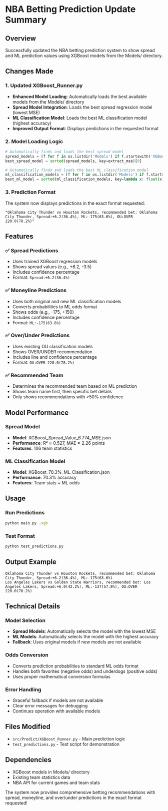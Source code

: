 # NBA Betting Prediction Update Summary

## Overview
Successfully updated the NBA betting prediction system to show spread and ML prediction values using XGBoost models from the Models/ directory.

## Changes Made

### 1. Updated XGBoost_Runner.py
- **Enhanced Model Loading**: Automatically loads the best available models from the Models/ directory
- **Spread Model Integration**: Loads the best spread regression model (lowest MSE)
- **ML Classification Model**: Loads the best ML classification model (highest accuracy)
- **Improved Output Format**: Displays predictions in the requested format

### 2. Model Loading Logic
```python
# Automatically finds and loads the best spread model
spread_models = [f for f in os.listdir('Models') if f.startswith('XGBoost_Spread_Value_') and f.endswith('.json')]
best_spread_model = sorted(spread_models, key=extract_mse)[0]

# Automatically finds and loads the best ML classification model
ml_classification_models = [f for f in os.listdir('Models') if f.startswith('XGBoost_') and 'ML_Classification' in f and f.endswith('.json')]
best_ml_model = sorted(ml_classification_models, key=lambda x: float(x.split('%')[0].split('_')[-1]), reverse=True)[0]
```

### 3. Prediction Format
The system now displays predictions in the exact format requested:
```
"Oklahoma City Thunder vs Houston Rockets, recommended bet: Oklahoma City Thunder, Spread:+6.2(36.4%), ML:-175(63.6%), OU:OVER 220.0(78.2%)"
```

## Features

### ✅ Spread Predictions
- Uses trained XGBoost regression models
- Shows spread values (e.g., +6.2, -3.5)
- Includes confidence percentage
- Format: `Spread:+6.2(36.4%)`

### ✅ Moneyline Predictions
- Uses both original and new ML classification models
- Converts probabilities to ML odds format
- Shows odds (e.g., -175, +150)
- Includes confidence percentage
- Format: `ML:-175(63.6%)`

### ✅ Over/Under Predictions
- Uses existing OU classification models
- Shows OVER/UNDER recommendation
- Includes line and confidence percentage
- Format: `OU:OVER 220.0(78.2%)`

### ✅ Recommended Team
- Determines the recommended team based on ML prediction
- Shows team name first, then specific bet details
- Only shows recommendations with >50% confidence

## Model Performance

### Spread Model
- **Model**: XGBoost_Spread_Value_6.774_MSE.json
- **Performance**: R² ≈ 0.527, MAE ≈ 2.26 points
- **Features**: 106 team statistics

### ML Classification Model
- **Model**: XGBoost_70.3%_ML_Classification.json
- **Performance**: 70.3% accuracy
- **Features**: Team stats + ML odds

## Usage

### Run Predictions
```bash
python main.py -xgb
```

### Test Format
```bash
python test_predictions.py
```

## Output Example
```
Oklahoma City Thunder vs Houston Rockets, recommended bet: Oklahoma City Thunder, Spread:+6.2(36.4%), ML:-175(63.6%)
Los Angeles Lakers vs Golden State Warriors, recommended bet: Los Angeles Lakers, Spread:+6.9(42.2%), ML:-137(57.8%), OU:OVER 220.0(78.2%)
```

## Technical Details

### Model Selection
- **Spread Models**: Automatically selects the model with the lowest MSE
- **ML Models**: Automatically selects the model with the highest accuracy
- **Fallback**: Uses original models if new models are not available

### Odds Conversion
- Converts prediction probabilities to standard ML odds format
- Handles both favorites (negative odds) and underdogs (positive odds)
- Uses proper mathematical conversion formulas

### Error Handling
- Graceful fallback if models are not available
- Clear error messages for debugging
- Continues operation with available models

## Files Modified
- `src/Predict/XGBoost_Runner.py` - Main prediction logic
- `test_predictions.py` - Test script for demonstration

## Dependencies
- XGBoost models in Models/ directory
- Existing team statistics data
- NBA API for current games and team stats

The system now provides comprehensive betting recommendations with spread, moneyline, and over/under predictions in the exact format requested!
